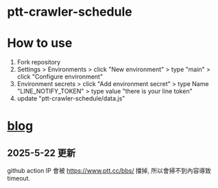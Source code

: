 # ptt-crawler-schedule

# How to use
1. Fork repository
2. Settings > Environments > click "New environment" > type "main" > click "Configure environment"
3. Environment secrets > click "Add environment secret" > type Name "LINE_NOTIFY_TOKEN" > type value "there is your line token"
4. update "ptt-crawler-schedule/data.js"

# [blog](https://superto.github.io/2024/05/21/ptt-crawler-line-notify/)



## 2025-5-22 更新

github action IP 會被 https://www.ptt.cc/bbs/ 擋掉, 所以會掃不到內容導致 timeout.